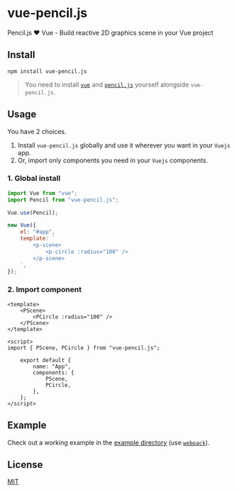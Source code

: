 # vue-pencil.js
Pencil.js ❤️ Vue - Build reactive 2D graphics scene in your Vue project


## Install

    npm install vue-pencil.js

> You need to install [`vue`](https://github.com/vuejs/vue) and [`pencil.js`](https://github.com/pencil-js/pencil.js) yourself alongside `vue-pencil.js`.


## Usage

You have 2 choices.
 1. Install `vue-pencil.js` globally and use it wherever you want in your `Vuejs` app.
 2. Or, import only components you need in your `Vuejs` components.

### 1. Global install

```js
import Vue from "vue";
import Pencil from "vue-pencil.js";

Vue.use(Pencil);

new Vue({
    el: "#app",
    template: `
        <p-scene>
            <p-circle :radius="100" />
        </p-scene>
    `,
});
```

### 2. Import component

```vue
<template>
    <PScene>
        <PCircle :radius="100" />
    </PScene>
</template>

<script>
import { PScene, PCircle } from "vue-pencil.js";

    export default {
        name: "App",
        components: {
            PScene,
            PCircle,
        },
    };
</script>
```


## Example

Check out a working example in the [example directory](./example) (use [`webpack`](https://github.com/webpack/webpack)).


## License

[MIT](license)
